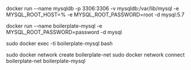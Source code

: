 
docker run --name mysqldb -p 3306:3306 -v mysqldb:/var/lib/mysql -e MYSQL_ROOT_HOST=% -e MYSQL_ROOT_PASSWORD=root -d mysql:5.7

docker run --name boilerplate-mysql -e MYSQL_ROOT_PASSWORD=password -d mysql

sudo docker exec -ti boilerplate-mysql bash

sudo docker network create boilerplate-net
sudo docker network connect boilerplate-net boilerplate-mysql
